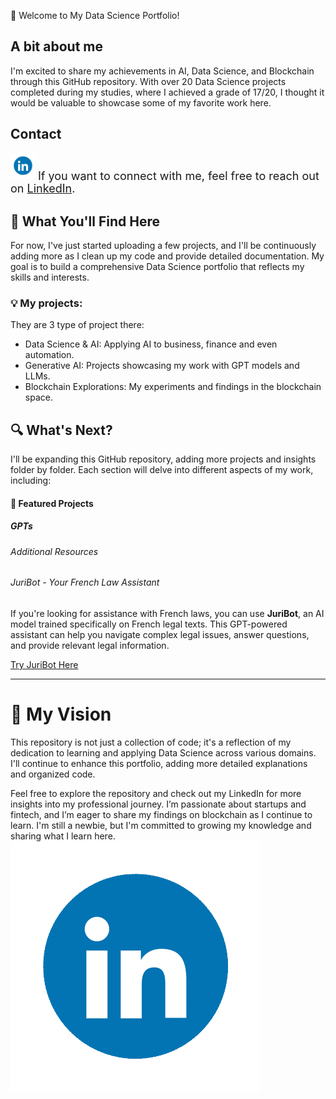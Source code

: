 👋 Welcome to My Data Science Portfolio!

## A bit about me 
I'm excited to share my achievements in AI, Data Science, and Blockchain through this GitHub repository. With over 20 Data Science projects completed during my studies, where I achieved a grade of 17/20, I thought it would be valuable to showcase some of my favorite work here.

## Contact

<p align="left">
  <img src="Images/372102050_LINKEDIN_ICON_TRANSPARENT_400.gif" alt="LinkedIn" width="40"/>
  <span style="font-size: 18px; vertical-align: middle;">
    If you want to connect with me, feel free to reach out on <a href="https://www.linkedin.com/in/medhi-balouka-5a5342189/">LinkedIn</a>.
  </span>
</p>



## 🚀 What You'll Find Here
For now, I've just started uploading a few projects, and I'll be continuously adding more as I clean up my code and provide detailed documentation. My goal is to build a comprehensive Data Science portfolio that reflects my skills and interests.

### 💡 My projects:
They are 3 type of project there:
- Data Science & AI: Applying AI to business, finance and even automation.
- Generative AI: Projects showcasing my work with GPT models and LLMs.
- Blockchain Explorations: My experiments and findings in the blockchain space.

## 🔍 What's Next?
I'll be expanding this GitHub repository, adding more projects and insights folder by folder. Each section will delve into different aspects of my work, including:

#### 🌟 Featured Projects

##### GPTs
###### Additional Resources

###### JuriBot - Your French Law Assistant
If you're looking for assistance with French laws, you can use **JuriBot**, an AI model trained specifically on French legal texts. This GPT-powered assistant can help you navigate complex legal issues, answer questions, and provide relevant legal information.

[Try JuriBot Here](https://chatgpt.com/g/g-i0qAN3WiP-juribot-france)


---

# 🎯 My Vision
This repository is not just a collection of code; it's a reflection of my dedication to learning and applying Data Science across various domains. I'll continue to enhance this portfolio, adding more detailed explanations and organized code.

Feel free to explore the repository and check out my LinkedIn for more insights into my professional journey. I’m passionate about startups and fintech, and I’m eager to share my findings on blockchain as I continue to learn. I'm still a newbie, but I'm committed to growing my knowledge and sharing what I learn here.
[![LinkedIn](Images/372102050_LINKEDIN_ICON_TRANSPARENT_400.gif)](https://www.linkedin.com/in/medhi-balouka-5a5342189/)
